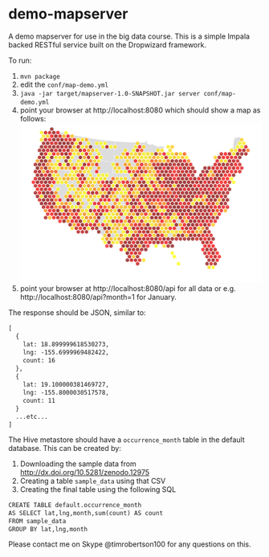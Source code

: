 demo-mapserver
==============

A demo mapserver for use in the big data course.  This is a simple Impala backed RESTful service built on the Dropwizard framework.

To run:
  1. ```mvn package``` 
  2. edit the ```conf/map-demo.yml```
  3. ```java -jar target/mapserver-1.0-SNAPSHOT.jar server conf/map-demo.yml```
  4. point your browser at http://localhost:8080 which should show a map as follows:  
  ![Sample](docs/images/sample.png)    
  5. point your browser at http://localhost:8080/api for all data or e.g. http://localhost:8080/api?month=1 for January.

The response should be JSON, similar to:
```
[
  {
    lat: 18.899999618530273,
    lng: -155.6999969482422,
    count: 16
  },
  {
    lat: 19.100000381469727,
    lng: -155.8000030517578,
    count: 11
  }
  ...etc...
]
```

The Hive metastore should have a ```occurrence_month``` table in the default database.  This can be created by:
  1. Downloading the sample data from http://dx.doi.org/10.5281/zenodo.12975
  2. Creating a table ```sample_data``` using that CSV
  3. Creating the final table using the following SQL

```
CREATE TABLE default.occurrence_month 
AS SELECT lat,lng,month,sum(count) AS count 
FROM sample_data
GROUP BY lat,lng,month
```

Please contact me on Skype @timrobertson100 for any questions on this.
